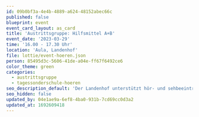 ```yaml
---
id: 09b0bf3a-4e4b-4889-a624-48152abec66c
published: false
blueprint: event
event_card_layout: as_card
title: 'Austrittsgruppe: Hilfsmittel A+B'
event_date: '2023-03-29'
time: '16.00 - 17.30 Uhr'
location: 'Aula, Landenhof'
file: lottie/event-hoeren.json
person: 85495d3c-5606-41de-a04e-ff67f6492ce6
color_theme: green
categories:
  - austrittsgruppe
  - tagessonderschule-hoeren
seo_description_default: 'Der Landenhof unterstützt hör- und sehbeeinträchtigte Kinder & Jugendliche in ihrem selbstbestimmten Leben durch Förderung ihrer Fähigkeiten & Entwicklung'
seo_hidden: false
updated_by: 04e1ae9a-6ef8-4ba0-931b-7cd69cc0d3a2
updated_at: 1692609418
---
```

